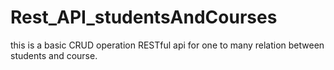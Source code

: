 # Rest_API_studentsAndCourses
this is a basic CRUD operation RESTful api for one to many relation between students and course.

